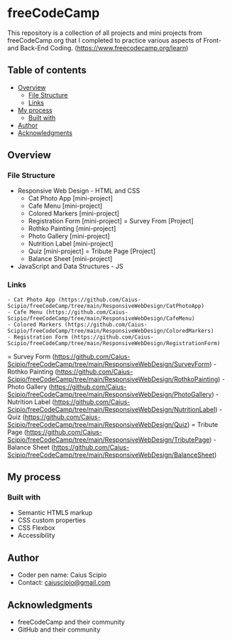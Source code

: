 # freeCodeCamp
This repository is a collection of all projects and mini projects from freeCodeCamp.org that I completed to practice various aspects of Front- and Back-End Coding.
(https://www.freecodecamp.org/learn)

## Table of contents

- [Overview](#overview)
  - [File Structure](#file-structure)
  - [Links](#links)
- [My process](#my-process)
  - [Built with](#built-with)
- [Author](#author)
- [Acknowledgments](#acknowledgments)

## Overview

### File Structure

  - Responsive Web Design - HTML and CSS
      - Cat Photo App [mini-project]
      - Cafe Menu [mini-project]
      - Colored Markers [mini-project]
      - Registration Form [mini-project]
    = Survey From [Project]
      - Rothko Painting [mini-project]
      - Photo Gallery [mini-project]
      - Nutrition Label [mini-project]
      - Quiz [mini-project]
    = Tribute Page [Project]
      - Balance Sheet [mini-project]
  - JavaScript and Data Structures - JS

### Links

    - Cat Photo App (https://github.com/Caius-Scipio/freeCodeCamp/tree/main/ResponsiveWebDesign/CatPhotoApp)
    - Cafe Menu (https://github.com/Caius-Scipio/freeCodeCamp/tree/main/ResponsiveWebDesign/CafeMenu)
    - Colored Markers (https://github.com/Caius-Scipio/freeCodeCamp/tree/main/ResponsiveWebDesign/ColoredMarkers)
    - Registration Form (https://github.com/Caius-Scipio/freeCodeCamp/tree/main/ResponsiveWebDesign/RegistrationForm)
  = Survey Form (https://github.com/Caius-Scipio/freeCodeCamp/tree/main/ResponsiveWebDesign/SurveyForm)
    - Rothko Painting (https://github.com/Caius-Scipio/freeCodeCamp/tree/main/ResponsiveWebDesign/RothkoPainting)
    - Photo Gallery (https://github.com/Caius-Scipio/freeCodeCamp/tree/main/ResponsiveWebDesign/PhotoGallery)
    - Nutrition Label (https://github.com/Caius-Scipio/freeCodeCamp/tree/main/ResponsiveWebDesign/NutritionLabel)
    - Quiz (https://github.com/Caius-Scipio/freeCodeCamp/tree/main/ResponsiveWebDesign/Quiz)
  = Tribute Page (https://github.com/Caius-Scipio/freeCodeCamp/tree/main/ResponsiveWebDesign/TributePage)
    - Balance Sheet (https://github.com/Caius-Scipio/freeCodeCamp/tree/main/ResponsiveWebDesign/BalanceSheet)

## My process

### Built with

- Semantic HTML5 markup
- CSS custom properties
- CSS Flexbox
- Accessibility

## Author

- Coder pen name: Caius Scipio
- Contact: caiuscipio@gmail.com

## Acknowledgments

- freeCodeCamp and their community
- GitHub and their community